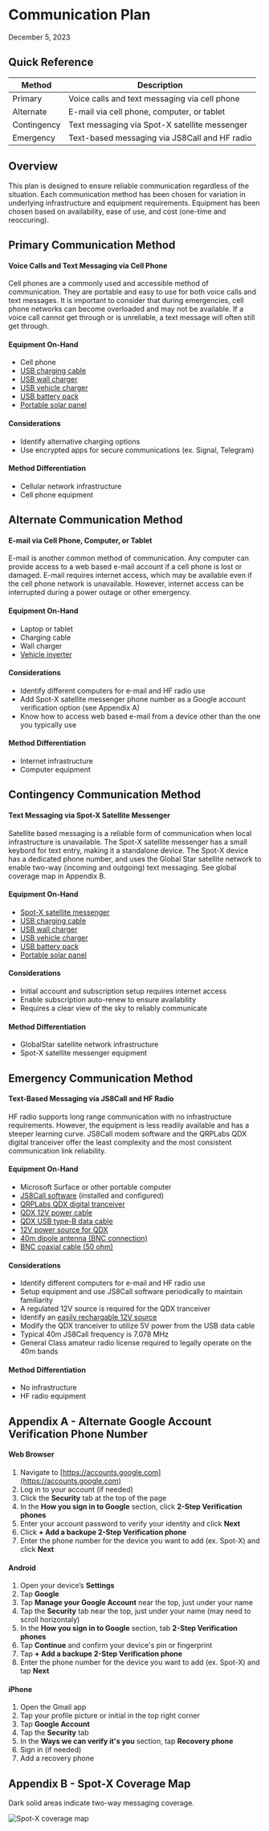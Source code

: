 # Communication Plan
December 5, 2023

## Quick Reference

| Method      | Description |
| ----------- | ----------- |
| Primary     | Voice calls and text messaging via cell phone |
| Alternate   | E-mail via cell phone, computer, or tablet    |
| Contingency | Text messaging via Spot-X satellite messenger |
| Emergency   | Text-based messaging via JS8Call and HF radio |


## Overview

This plan is designed to ensure reliable communication regardless of the situation. Each communication method has been chosen for variation in underlying infrastructure and equipment requirements. Equipment has been chosen based on availability, ease of use, and cost (one-time and reoccuring).


## Primary Communication Method
#### Voice Calls and Text Messaging via Cell Phone

Cell phones are a commonly used and accessible method of communication. They are portable and easy to use for both voice calls and text messages. It is important to consider that during emergencies, cell phone networks can become overloaded and may not be available. If a voice call cannot get through or is unreliable, a text message will often still get through.

#### Equipment On-Hand
- Cell phone
- [USB charging cable](https://www.amazon.com/gp/product/B07215381G/)
- [USB wall charger](https://www.amazon.com/gp/product/B08GSDZKPD/)
- [USB vehicle charger](https://www.amazon.com/gp/product/B07PGT7LSR/)
- [USB battery pack](https://www.amazon.com/gp/product/B00Z9QVE4Q/)
- [Portable solar panel](https://www.amazon.com/gp/product/B012YZXMZS/)

#### Considerations
- Identify alternative charging options
- Use encrypted apps for secure communications (ex. Signal, Telegram)

#### Method Differentiation
- Cellular network infrastructure
- Cell phone equipment


## Alternate Communication Method
#### E-mail via Cell Phone, Computer, or Tablet

E-mail is another common method of communication. Any computer can provide access to a web based e-mail account if a cell phone is lost or damaged. E-mail requires internet access, which may be available even if the cell phone network is unavailable. However, internet access can be interrupted during a power outage or other emergency.

#### Equipment On-Hand
- Laptop or tablet
- Charging cable
- Wall charger
- [Vehicle inverter](https://www.amazon.com/gp/product/B09WYPCMT4/?th=1)

#### Considerations
- Identify different computers for e-mail and HF radio use
- Add Spot-X satellite messenger phone number as a Google account verification option (see Appendix A)
- Know how to access web based e-mail from a device other than the one you typically use

#### Method Differentiation
- Internet infrastructure
- Computer equipment


## Contingency Communication Method
#### Text Messaging via Spot-X Satellite Messenger

Satellite based messaging is a reliable form of communication when local infrastructure is unavailable. The Spot-X satellite messenger has a small keybord for text entry, making it a standalone device. The Spot-X device has a dedicated phone number, and uses the Global Star satellite network to enable two-way (incoming and outgoing) text messaging. See global coverage map in Appendix B.

#### Equipment On-Hand
- [Spot-X satellite messenger](https://www.findmespot.com/en-us/products-services/spot-x)
- [USB charging cable](https://www.amazon.com/gp/product/B07215381G/)
- [USB wall charger](https://www.amazon.com/gp/product/B08GSDZKPD/)
- [USB vehicle charger](https://www.amazon.com/gp/product/B07PGT7LSR/)
- [USB battery pack](https://www.amazon.com/gp/product/B00Z9QVE4Q/)
- [Portable solar panel](https://www.amazon.com/gp/product/B012YZXMZS/)

#### Considerations
- Initial account and subscription setup requires internet access
- Enable subscription auto-renew to ensure availability
- Requires a clear view of the sky to reliably communicate

#### Method Differentiation
- GlobalStar satellite network infrastructure
- Spot-X satellite messenger equipment


## Emergency Communication Method
#### Text-Based Messaging via JS8Call and HF Radio

HF radio supports long range communication with no infrastructure requirements. However, the equipment is less readily available and has a steeper learning curve. JS8Call modem software and the QRPLabs QDX digital tranceiver offer the least complexity and the most consistent communication link reliability.

#### Equipment On-Hand
- Microsoft Surface or other portable computer
- [JS8Call software](files.js8call.com/latest.html) (installed and configured)
- [QRPLabs QDX digital tranceiver](https://shop.qrp-labs.com/qdx)
- [QDX 12V power cable](https://shop.qrp-labs.com/powerplug)
- [QDX USB type-B data cable](https://www.amazon.com/gp/product/B002KL26JA/)
- [12V power source for QDX](https://www.amazon.com/gp/product/B01M7Z9Z1N/)
- [40m dipole antenna (BNC connection)](https://www.ebay.com/itm/164288863566)
- [BNC coaxial cable (50 ohm)](https://www.amazon.com/gp/product/B00O071OAE)

#### Considerations
- Identify different computers for e-mail and HF radio use
- Setup equipment and use JS8Call software periodically to maintain familiarity
- A regulated 12V source is required for the QDX tranceiver
- Identify an [easily rechargable 12V source](https://www.amazon.com/gp/product/B07SR337PP/)
- Modify the QDX tranceiver to utilize 5V power from the USB data cable
- Typical 40m JS8Call frequency is 7.078 MHz
- General Class amateur radio license required to legally operate on the 40m bands

#### Method Differentiation
- No infrastructure
- HF radio equipment


## Appendix A - Alternate Google Account Verification Phone Number
#### Web Browser
1. Navigate to [https://accounts.google.com](https://accounts.google.com)
2. Log in to your account (if needed)
3. Click the **Security** tab at the top of the page
4. In the **How you sign in to Google** section, click **2-Step Verification phones**
5. Enter your account password to verify your identity and click **Next**
6. Click **+ Add a backupe 2-Step Verification phone**
7. Enter the phone number for the device you want to add (ex. Spot-X) and click **Next**

#### Android
1. Open your device’s **Settings**
2. Tap **Google**
3. Tap **Manage your Google Account** near the top, just under your name
4. Tap the **Security** tab near the top, just under your name (may need to scroll horizontaly)
5. In the **How you sign in to Google** section, tab **2-Step Verification phones**
6. Tap **Continue** and confirm your device's pin or fingerprint
7. Tap **+ Add a backupe 2-Step Verification phone**
8. Enter the phone number for the device you want to add (ex. Spot-X) and tap **Next**

#### iPhone
1. Open the Gmail app
2. Tap your profile picture or initial in the top right corner
3. Tap **Google Account**
4. Tap the **Security** tab
5. In the **Ways we can verify it's you** section, tap **Recovery phone**
6. Sign in (if needed)
7. Add a recovery phone

## Appendix B - Spot-X Coverage Map

Dark solid areas indicate two-way messaging coverage.

![Spot-X coverage map](static/spot-x-coverage.png)

